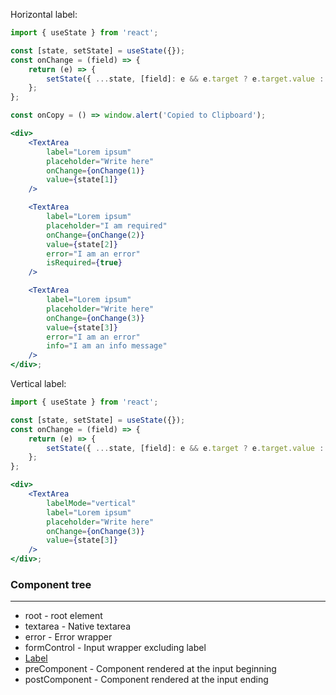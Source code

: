 Horizontal label:

```jsx
import { useState } from 'react';

const [state, setState] = useState({});
const onChange = (field) => {
    return (e) => {
        setState({ ...state, [field]: e && e.target ? e.target.value : '' });
    };
};

const onCopy = () => window.alert('Copied to Clipboard');

<div>
    <TextArea
        label="Lorem ipsum"
        placeholder="Write here"
        onChange={onChange(1)}
        value={state[1]}
    />

    <TextArea
        label="Lorem ipsum"
        placeholder="I am required"
        onChange={onChange(2)}
        value={state[2]}
        error="I am an error"
        isRequired={true}
    />

    <TextArea
        label="Lorem ipsum"
        placeholder="Write here"
        onChange={onChange(3)}
        value={state[3]}
        error="I am an error"
        info="I am an info message"
    />
</div>;
```

Vertical label:

```jsx
import { useState } from 'react';

const [state, setState] = useState({});
const onChange = (field) => {
    return (e) => {
        setState({ ...state, [field]: e && e.target ? e.target.value : '' });
    };
};

<div>
    <TextArea
        labelMode="vertical"
        label="Lorem ipsum"
        placeholder="Write here"
        onChange={onChange(3)}
        value={state[3]}
    />
</div>;
```

### Component tree

---

-   root - root element
-   textarea - Native textarea
-   error - Error wrapper
-   formControl - Input wrapper excluding label
-   [Label](#/Forms?id=label)
-   preComponent - Component rendered at the input beginning
-   postComponent - Component rendered at the input ending
